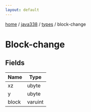 ```yaml
---
layout: default
---
```


[home](/)  /  [java338](/protocol/java338)  /  [types](/protocol/java338/types)  /  block-change

# Block-change

## Fields

Name | Type
---|---
xz | ubyte
y | ubyte
block | varuint

